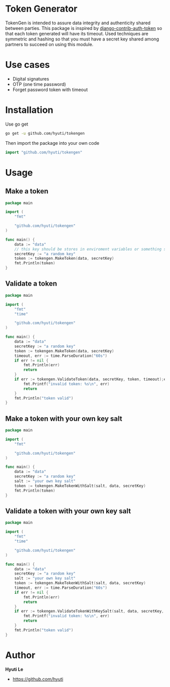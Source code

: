 # Token Generator
TokenGen is intended to assure data integrity and authenticity shared between parties. This package is inspired by [django-contrib-auth-token](https://github.com/django/django/blob/main/django/contrib/auth/tokens.py) so that each token generated will have its timeout.
Used techniques are symmetric and hashing so that you must have a secret key shared among partners to succeed on using this module.
# Use cases
- Digital signatures
- OTP (one time password)
- Forget password token with timeout
# Installation
Use go get
```sh 
go get -u github.com/hyuti/tokengen
``` 
Then import the package into your own code
```go
import "github.com/hyuti/tokengen"
```
# Usage
## Make a token 
```go
package main

import (
	"fmt"

	"github.com/hyuti/tokengen"
)

func main() {
	data := "data"
	// this key should be stores in enviroment variables or something similar and only accessible by you
	secretKey := "a random key"
	token := tokengen.MakeToken(data, secretKey)
	fmt.Println(token)
}

```
## Validate a token 
```go
package main

import (
	"fmt"
	"time"

	"github.com/hyuti/tokengen"
)

func main() {
	data := "data"
	secretKey := "a random key"
	token := tokengen.MakeToken(data, secretKey)
	timeout, err := time.ParseDuration("60s")
	if err != nil {
		fmt.Println(err)
		return
	}
	if err := tokengen.ValidateToken(data, secretKey, token, timeout);err != nil {
		fmt.Printf("invalid token: %s\n", err)
		return
	}
	fmt.Println("token valid")
}

```
## Make a token with your own key salt
```go
package main

import (
	"fmt"

	"github.com/hyuti/tokengen"
)

func main() {
	data := "data"
	secretKey := "a random key"
	salt := "your own key salt"
	token := tokengen.MakeTokenWithSalt(salt, data, secretKey)
	fmt.Println(token)
}
```
## Validate a token with your own key salt
```go
package main

import (
	"fmt"
	"time"

	"github.com/hyuti/tokengen"
)

func main() {
	data := "data"
	secretKey := "a random key"
	salt := "your own key salt"
	token := tokengen.MakeTokenWithSalt(salt, data, secretKey)
	timeout, err := time.ParseDuration("60s")
	if err != nil {
		fmt.Println(err)
		return
	}
	if err := tokengen.ValidateTokenWithKeySalt(salt, data, secretKey, token, timeout);err != nil {
		fmt.Printf("invalid token: %s\n", err)
		return
	}
	fmt.Println("token valid")
}

```
# Author
**Hyuti Le**
* https://github.com/hyuti
